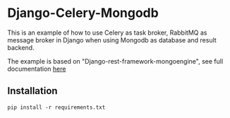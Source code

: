 # Django-Celery-Mongodb
This is an example of how to use Celery as task broker, RabbitMQ as message broker in Django when using Mongodb as database and result backend.

The example is based on "Django-rest-framework-mongoengine", see full documentation [here](https://pythonhosted.org/django-rest-framework-mongoengine/)

## Installation
`pip install -r requirements.txt`

